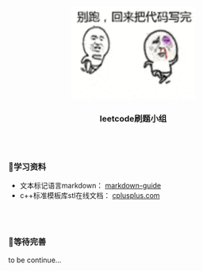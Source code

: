 <p align="center">
  <img src="h1.gif" width="250"/></a>
  <h3 align="center">leetcode刷题小组</h3>
</p>

<br/>
<br/>

### :closed_book:学习资料
* 文本标记语言markdown： [markdown-guide](https://github.com/BigMoWangying/Learning-Resources)
* c++标准模板库stl在线文档： [cplusplus.com](http://www.cplusplus.com/reference/)

<br/>
<br/>

### :green_book:等待完善
to be continue...
